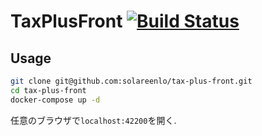 # TaxPlusFront [![Build Status](https://travis-ci.org/solareenlo/tax-plus-front.svg?branch=master)](https://travis-ci.org/solareenlo/tax-plus-front)

## Usage
```bash
git clone git@github.com:solareenlo/tax-plus-front.git
cd tax-plus-front
docker-compose up -d
```
任意のブラウザで`localhost:42200`を開く.
